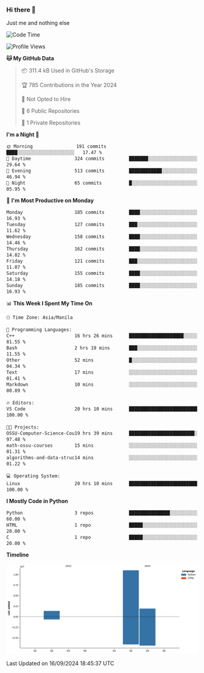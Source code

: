 ### Hi there 👋

Just me and nothing else


<!--START_SECTION:waka-->
![Code Time](http://img.shields.io/badge/Code%20Time-675%20hrs%2017%20mins-blue)

![Profile Views](http://img.shields.io/badge/Profile%20Views-30-blue)

**🐱 My GitHub Data** 

> 📦 311.4 kB Used in GitHub's Storage 
 > 
> 🏆 785 Contributions in the Year 2024
 > 
> 🚫 Not Opted to Hire
 > 
> 📜 6 Public Repositories 
 > 
> 🔑 1 Private Repositories 
 > 
**I'm a Night 🦉** 

```text
🌞 Morning                191 commits         ████░░░░░░░░░░░░░░░░░░░░░   17.47 % 
🌆 Daytime                324 commits         ███████░░░░░░░░░░░░░░░░░░   29.64 % 
🌃 Evening                513 commits         ████████████░░░░░░░░░░░░░   46.94 % 
🌙 Night                  65 commits          █░░░░░░░░░░░░░░░░░░░░░░░░   05.95 % 
```
📅 **I'm Most Productive on Monday** 

```text
Monday                   185 commits         ████░░░░░░░░░░░░░░░░░░░░░   16.93 % 
Tuesday                  127 commits         ███░░░░░░░░░░░░░░░░░░░░░░   11.62 % 
Wednesday                158 commits         ████░░░░░░░░░░░░░░░░░░░░░   14.46 % 
Thursday                 162 commits         ████░░░░░░░░░░░░░░░░░░░░░   14.82 % 
Friday                   121 commits         ███░░░░░░░░░░░░░░░░░░░░░░   11.07 % 
Saturday                 155 commits         ████░░░░░░░░░░░░░░░░░░░░░   14.18 % 
Sunday                   185 commits         ████░░░░░░░░░░░░░░░░░░░░░   16.93 % 
```


📊 **This Week I Spent My Time On** 

```text
🕑︎ Time Zone: Asia/Manila

💬 Programming Languages: 
C++                      16 hrs 26 mins      ████████████████████░░░░░   81.55 % 
Bash                     2 hrs 19 mins       ███░░░░░░░░░░░░░░░░░░░░░░   11.55 % 
Other                    52 mins             █░░░░░░░░░░░░░░░░░░░░░░░░   04.34 % 
Text                     17 mins             ░░░░░░░░░░░░░░░░░░░░░░░░░   01.41 % 
Markdown                 10 mins             ░░░░░░░░░░░░░░░░░░░░░░░░░   00.89 % 

🔥 Editors: 
VS Code                  20 hrs 10 mins      █████████████████████████   100.00 % 

🐱‍💻 Projects: 
OSSU-Computer-Science-Cou19 hrs 39 mins      ████████████████████████░   97.48 % 
math-ossu-courses        15 mins             ░░░░░░░░░░░░░░░░░░░░░░░░░   01.31 % 
algorithms-and-data-struc14 mins             ░░░░░░░░░░░░░░░░░░░░░░░░░   01.22 % 

💻 Operating System: 
Linux                    20 hrs 10 mins      █████████████████████████   100.00 % 
```

**I Mostly Code in Python** 

```text
Python                   3 repos             ███████████████░░░░░░░░░░   60.00 % 
HTML                     1 repo              █████░░░░░░░░░░░░░░░░░░░░   20.00 % 
C                        1 repo              █████░░░░░░░░░░░░░░░░░░░░   20.00 % 
```



**Timeline**

![Lines of Code chart](https://raw.githubusercontent.com/brutist/brutist/main/assets/bar_graph.png)


 Last Updated on 16/09/2024 18:45:37 UTC
<!--END_SECTION:waka-->
